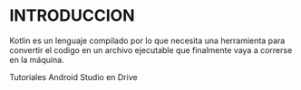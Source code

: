 # INTRODUCCION
Kotlin es un lenguaje compilado por lo que necesita una herramienta para convertir el codigo en un archivo ejecutable que finalmente vaya a correrse en la máquina.

Tutoriales Android Studio en Drive
